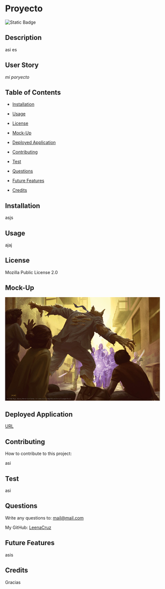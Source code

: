  

# Proyecto

 ![Static Badge](https://img.shields.io/badge/Mozilla%20Public%20License%202.0-brightgreen)

## Description

 asi es

## User Story 

 *mi poryecto*

## Table of Contents

* [Installation](#installation)

* [Usage](#usage)

* [License](#license)

* [Mock-Up](#mock-up)

* [Deployed Application](#deployed-application)

* [Contributing](#contributing)

* [Test](#test)

* [Questions](#questions)

* [Future Features](#future-features)

* [Credits](#credits)

## Installation

 asjs

## Usage

 ajaj

## License

 Mozilla Public License 2.0 

 ## Mock-Up

 ![mi pryoecto](./images/mock-up.jpg)

## Deployed Application

 [URL](https://leenacruz.com)

## Contributing

 How to contribute to this project:

 asi

## Test

 asi

## Questions

 Write any questions to: [mail@mail.com](mailto:mail@mail.com)

 My GitHub: [LeenaCruz](https://github.com/LeenaCruz)

## Future Features

 asis

## Credits

 Gracias
